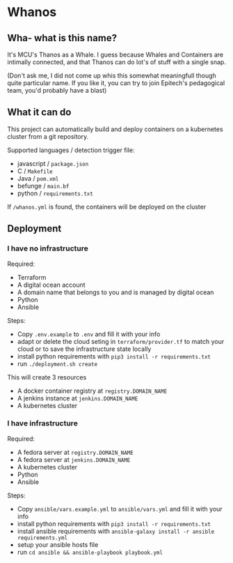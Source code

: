 # Whanos

## Wha- what is this name?

It's MCU's Thanos as a Whale. I guess because Whales and Containers are intimally connected, and that Thanos can do lot's of stuff with a single snap.

(Don't ask me, I did not come up whis this somewhat meaningfull though quite particular name. If you like it, you can try to join Epitech's pedagogical team, you'd probably have a blast)

## What it can do

This project can automatically build and deploy containers on a kubernetes cluster from a git repository.

Supported languages / detection trigger file:
 - javascript / `package.json`
 - C / `Makefile`
 - Java / `pom.xml`
 - befunge / `main.bf`
 - python / `requirements.txt`

If `/whanos.yml` is found, the containers will be deployed on the cluster


## Deployment

### I have no infrastructure

Required:
- Terraform
- A digital ocean account
- A domain name that belongs to you and is managed by digital ocean
- Python
- Ansible

Steps:
 - Copy `.env.example` to `.env` and fill it with your info
 - adapt or delete the cloud seting in `terraform/provider.tf` to match your cloud or to save the infrastructure state locally
 - install python requirements with `pip3 install -r requirements.txt`
 - run `./deployment.sh create`

This will create 3 resources
 - A docker container registry at `registry.DOMAIN_NAME`
 - A jenkins instance at `jenkins.DOMAIN_NAME`
 - A kubernetes cluster


### I have infrastructure

Required:
 - A fedora server at `registry.DOMAIN_NAME`
 - A fedora server at `jenkins.DOMAIN_NAME`
 - A kubernetes cluster
 - Python
 - Ansible

Steps:
 - Copy `ansible/vars.example.yml` to `ansible/vars.yml` and fill it with your info
 - install python requirements with `pip3 install -r requirements.txt`
 - install ansible requirements with `ansible-galaxy install -r ansible requirements.yml`
 - setup your ansible hosts file
 - run `cd ansible && ansible-playbook playbook.yml`

